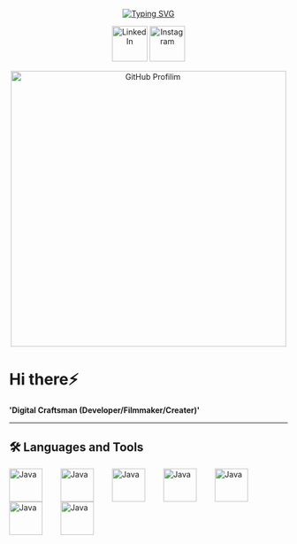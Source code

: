 <p align="center">
  <a href="https://git.io/typing-svg"><img src="https://readme-typing-svg.demolab.com?font=Fira+Code&weight=700&size=30&pause=400&color=6CAEF7&background=FFFFFF00&center=true&width=435&lines=Profilime+ho%C5%9Fgeldiniz" alt="Typing SVG" /></a>
<p align="center">
  <a href="https://www.linkedin.com/in/melih-eren-malli-1619672a9/"><img width="64px" alt="LinkedIn" title="LinkedIn" src="https://cdn-icons-png.flaticon.com/512/174/174857.png"/></a>
  <a href="https://www.instagram.com/mermalatt/" target="_blank">
            <img src="https://cdn-icons-png.flaticon.com/512/1409/1409946.png" alt="Instagram" width="64px">

<p align="center">
  <a href="https://github.com/Mermalat">
    <img src="https://media1.tenor.com/images/f0cd4ea07a8dcaad8480a947be38db13/tenor.gif?itemid=14797159" alt="GitHub Profilim" width="498" height="498">
</a>


<!--   &#8287;&#8287;&#8287;&#8287;&#8287;
  <a href="http://eyl327.mywebcommunity.org/promos/"><img width="32px" alt="Free Stuff" title="Free gifts for you" src="https://i.imgur.com/0uVwkoZ.png"/></a> -->
</p>

# Hi there⚡
**'Digital Craftsman (Developer/Filmmaker/Creater)'**

---

## 🛠 Languages and Tools

<img align="left" alt="Java" width="60px" style="padding-right:30px;" src="https://cdn.jsdelivr.net/gh/devicons/devicon@latest/icons/python/python-original.svg">
<img align="left" alt="Java" width="60px" style="padding-right:30px;" src="https://cdn.jsdelivr.net/gh/devicons/devicon@latest/icons/anaconda/anaconda-original.svg">   
<img align="left" alt="Java" width="60px" style="padding-right:30px;" src="https://cdn.jsdelivr.net/gh/devicons/devicon@latest/icons/c/c-original.svg">
<img align="left" alt="Java" width="60px" style="padding-right:30px;" src="https://cdn.jsdelivr.net/gh/devicons/devicon@latest/icons/linux/linux-original.svg">
<img align="left" alt="Java" width="60px" style="padding-right:30px;" src="https://cdn.jsdelivr.net/gh/devicons/devicon@latest/icons/cplusplus/cplusplus-original.svg">
<img align="left" alt="Java" width="60px" style="padding-right:30px;" src="https://cdn.jsdelivr.net/gh/devicons/devicon@latest/icons/gazebo/gazebo-original.svg"> 
<img align="left" alt="Java" width="60px" style="padding-right:30px;" src="https://cdn.jsdelivr.net/gh/devicons/devicon@latest/icons/java/java-original.svg"> 


<!--
**Mermalat/Mermalat** is a ✨ _special_ ✨ repository because its `README.md` (this file) appears on your GitHub profile.

Here are some ideas to get you started:

- 🔭 I’m currently working on ...
- 🌱 I’m currently learning ...
- 👯 I’m looking to collaborate on ...
- 🤔 I’m looking for help with ...
- 💬 Ask me about ...
- 📫 How to reach me: ...
- 😄 Pronouns: ...
- ⚡ Fun fact: ...
-->
